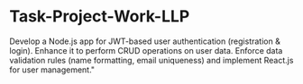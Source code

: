 # Task-Project-Work-LLP
Develop a Node.js app for JWT-based user authentication (registration &amp; login). Enhance it to perform CRUD operations on user data. Enforce data validation rules (name formatting, email uniqueness) and implement React.js for user management."

